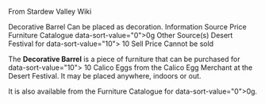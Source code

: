 From Stardew Valley Wiki

Decorative Barrel Can be placed as decoration. Information Source Price Furniture Catalogue data-sort-value="0"&gt;0g Other Source(s) Desert Festival for data-sort-value="10"&gt; 10 Sell Price Cannot be sold

The **Decorative Barrel** is a piece of furniture that can be purchased for data-sort-value="10"&gt; 10 Calico Eggs from the Calico Egg Merchant at the Desert Festival. It may be placed anywhere, indoors or out.

It is also available from the Furniture Catalogue for data-sort-value="0"&gt;0g.
